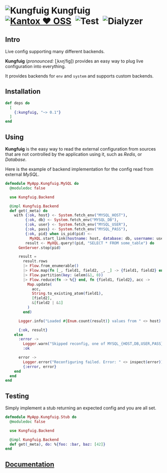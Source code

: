 # ![Kungfuig](https://raw.githubusercontent.com/kantox/kungfuig/master/stuff/kungfuig-48x48.png) Kungfuig    [![Kantox ❤ OSS](https://img.shields.io/badge/❤-kantox_oss-informational.svg)](https://kantox.com/)  ![Test](https://github.com/kantox/kungfuig/workflows/Test/badge.svg)  ![Dialyzer](https://github.com/kantox/kungfuig/workflows/Dialyzer/badge.svg)

## Intro

Live config supporting many different backends.

**Kungfuig** (_pronounced:_ [ˌkʌŋˈfig]) provides an easy way to plug
live configuration into everything.

It provides backends for `env` and `system` and supports custom backends.

## Installation

```elixir
def deps do
  [
    {:kungfuig, "~> 0.1"}
  ]
end
```

## Using

**Kungfuig** is the easy way to read the external configuration from sources that are not controlled by the application using it, such as _Redis_, or _Database_.

Here is the example of backend implementation for the config read from external _MySQL_.

```elixir
defmodule MyApp.Kungfuig.MySQL do
  @moduledoc false

  use Kungfuig.Backend

  @impl Kungfuig.Backend
  def get(_meta) do
    with {:ok, host} <- System.fetch_env("MYSQL_HOST"),
         {:ok, db} <- System.fetch_env("MYSQL_DB"),
         {:ok, user} <- System.fetch_env("MYSQL_USER"),
         {:ok, pass} <- System.fetch_env("MYSQL_PASS"),
         {:ok, pid} when is_pid(pid) <-
           MyXQL.start_link(hostname: host, database: db, username: user, password: pass),
         result <- MyXQL.query!(pid, "SELECT * FROM some_table") do
      GenServer.stop(pid)

      result =
        result.rows
        |> Flow.from_enumerable()
        |> Flow.map(fn [_, field1, field2, _, _] -> {field1, field2} end)
        |> Flow.partition(key: &elem(&1, 0))
        |> Flow.reduce(fn -> %{} end, fn {field1, field2}, acc ->
          Map.update(
            acc,
            String.to_existing_atom(field1),
            [field2],
            &[field2 | &1]
          )
        end)

      Logger.info("Loaded #{Enum.count(result)} values from " <> host)

      {:ok, result}
    else
      :error ->
        Logger.warn("Skipped reconfig, one of MYSQL_{HOST,DB,USER,PASS} is missing")
        :ok

      error ->
        Logger.error("Reconfiguring failed. Error: " <> inspect(error))
        {:error, error}
    end
  end
end
```

## Testing

Simply implement a stub returning an expected config and you are all set.

```elixir
defmodule MyApp.Kungfuig.Stub do
  @moduledoc false

  use Kungfuig.Backend

  @impl Kungfuig.Backend
  def get(_meta), do: %{foo: :bar, baz: [42]}
end
```

## [Documentation](https://hexdocs.pm/kungfuig)
